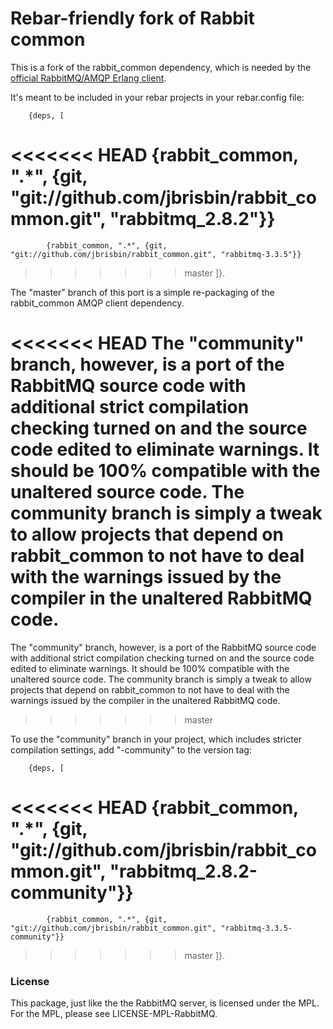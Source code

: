 # Rebar-friendly fork of Rabbit common

This is a fork of the rabbit_common dependency, which is needed by the 
[official RabbitMQ/AMQP Erlang client](https://github.com/rabbitmq/rabbitmq-erlang-client). 

It's meant to be included in your rebar projects in your rebar.config file:

		{deps, [
<<<<<<< HEAD
			{rabbit_common, ".*", {git, "git://github.com/jbrisbin/rabbit_common.git", "rabbitmq_2.8.2"}}
=======
			{rabbit_common, ".*", {git, "git://github.com/jbrisbin/rabbit_common.git", "rabbitmq-3.3.5"}}
>>>>>>> master
		]}.

The "master" branch of this port is a simple re-packaging of the rabbit_common AMQP client dependency.

<<<<<<< HEAD
The "community" branch, however, is a port of the RabbitMQ source code with additional strict compilation checking turned on and the source code edited to eliminate warnings. It should be 100% compatible with the unaltered source code. The community branch is simply a tweak to allow projects that depend on rabbit_common to not have to deal with the warnings issued by the compiler in the unaltered RabbitMQ code.
=======
The "community" branch, however, is a port of the RabbitMQ source code with additional strict compilation 
checking turned on and the source code edited to eliminate warnings. It should be 100% compatible with the 
unaltered source code. The community branch is simply a tweak to allow projects that depend on rabbit_common 
to not have to deal with the warnings issued by the compiler in the unaltered RabbitMQ code.
>>>>>>> master

To use the "community" branch in your project, which includes stricter compilation settings, add "-community" 
to the version tag:

		{deps, [
<<<<<<< HEAD
			{rabbit_common, ".*", {git, "git://github.com/jbrisbin/rabbit_common.git", "rabbitmq_2.8.2-community"}}
=======
			{rabbit_common, ".*", {git, "git://github.com/jbrisbin/rabbit_common.git", "rabbitmq-3.3.5-community"}}
>>>>>>> master
		]}.

### License 

This package, just like the the RabbitMQ server, is licensed under the MPL. For the MPL, please see LICENSE-MPL-RabbitMQ.
